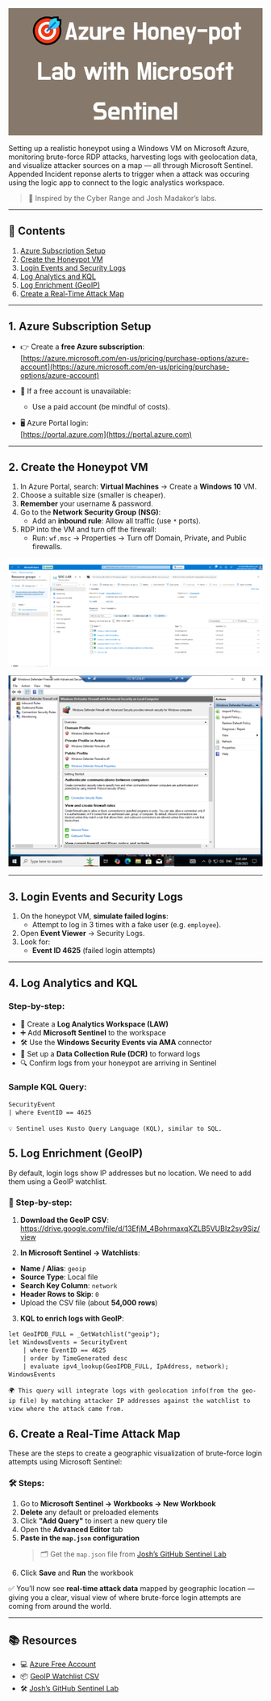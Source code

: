 
![](https://github.com/Sheynm1/Azure-Honeypot-Lab-with-Microsoft-Sentinel/blob/8fcf8800a4a977166ff68d2114e108eda6ad9a3f/%F0%9F%8E%AFAzure_Honey-pot_Lab_with_Microsoft_Sentinel.png)

Setting up a realistic honeypot using a Windows VM on Microsoft Azure, monitoring brute-force RDP attacks, harvesting logs with geolocation data, and visualize attacker sources on a map — all through Microsoft Sentinel. Appended Incident reponse alerts to trigger when a attack was occuring using the logic app to connect to the logic analystics workspace.

> 🔗 Inspired by the Cyber Range and Josh Madakor’s labs.

---

## 📌 Contents

1. [Azure Subscription Setup](#1-azure-subscription-setup)  
2. [Create the Honeypot VM](#2-create-the-honeypot-vm)  
3. [Login Events and Security Logs](#3-login-events-and-security-logs)  
4. [Log Analytics and KQL](#4-log-analytics-and-kql)  
5. [Log Enrichment (GeoIP)](#5-log-enrichment-geoip)  
6. [Create a Real-Time Attack Map](#6-create-a-real-time-attack-map)

---

## 1. Azure Subscription Setup

- 👉 Create a **free Azure subscription**:  
  [https://azure.microsoft.com/en-us/pricing/purchase-options/azure-account](https://azure.microsoft.com/en-us/pricing/purchase-options/azure-account)

- 🔁 If a free account is unavailable:
  - Use a paid account (be mindful of costs).
 

- 🖥️ Azure Portal login:  
  [https://portal.azure.com](https://portal.azure.com)

---

## 2. Create the Honeypot VM

1. In Azure Portal, search: **Virtual Machines** → Create a **Windows 10** VM.
2. Choose a suitable size (smaller is cheaper).
3. **Remember** your username & password.
4. Go to the **Network Security Group (NSG)**:
   - Add an **inbound rule**: Allow all traffic (use `*` ports).
5. RDP into the VM and turn off the firewall:
   - Run: `wf.msc` → Properties → Turn off Domain, Private, and Public firewalls.
  
![](https://github.com/Sheynm1/Azure-Honeypot-Lab-with-Microsoft-Sentinel/blob/40c545842c06daa2cecc17107b2e13eb6cf8d7ca/virtual%20machine%2C%20firewall%2C%20and%20ip.png)

![](https://github.com/Sheynm1/Azure-Honeypot-Lab-with-Microsoft-Sentinel/blob/53485e2c61ee039c98f3d5e9e889125c4d793567/Inside%20vm%20and%20disabling%20firewall.png)

---

## 3. Login Events and Security Logs

1. On the honeypot VM, **simulate failed logins**:
   - Attempt to log in 3 times with a fake user (e.g. `employee`).
2. Open **Event Viewer** → Security Logs.
3. Look for:
   - **Event ID 4625** (failed login attempts)

---

## 4. Log Analytics and KQL

### Step-by-step:

- 🔧 Create a **Log Analytics Workspace (LAW)**
- ➕ Add **Microsoft Sentinel** to the workspace
- 🛠️ Use the **Windows Security Events via AMA** connector
- 📌 Set up a **Data Collection Rule (DCR)** to forward logs
- 🔍 Confirm logs from your honeypot are arriving in Sentinel

### Sample KQL Query:
```
SecurityEvent
| where EventID == 4625

💡 Sentinel uses Kusto Query Language (KQL), similar to SQL. 
```

## 5. Log Enrichment (GeoIP)

By default, login logs show IP addresses but no location. We need to add them using a GeoIP watchlist.

### 🔽 Step-by-step:

1. **Download the GeoIP CSV**:
https://drive.google.com/file/d/13EfjM_4BohrmaxqXZLB5VUBIz2sv9Siz/view

2. **In Microsoft Sentinel → Watchlists**:
- **Name / Alias**: `geoip`
- **Source Type**: Local file
- **Search Key Column**: `network`
- **Header Rows to Skip**: `0`
- Upload the CSV file (about **54,000 rows**)

3. **KQL to enrich logs with GeoIP**:
```kql
let GeoIPDB_FULL = _GetWatchlist("geoip");
let WindowsEvents = SecurityEvent
    | where EventID == 4625
    | order by TimeGenerated desc
    | evaluate ipv4_lookup(GeoIPDB_FULL, IpAddress, network);
WindowsEvents

🌍 This query will integrate logs with geolocation info(from the geo-ip file) by matching attacker IP addresses against the watchlist to view where the attack came from.
```

## 6. Create a Real-Time Attack Map

These are the steps to create a geographic visualization of brute-force login attempts using Microsoft Sentinel:

### 🛠️ Steps:

1. Go to **Microsoft Sentinel → Workbooks → New Workbook**
2. **Delete** any default or preloaded elements
3. Click **"Add Query"** to insert a new query tile
4. Open the **Advanced Editor** tab
5. **Paste in the `map.json` configuration**  
   > 🗂️ Get the `map.json` file from [Josh’s GitHub Sentinel Lab](https://github.com/joshmadakor1/Sentinel-Lab)
6. Click **Save** and **Run** the workbook

✅ You’ll now see **real-time attack data** mapped by geographic location — giving you a clear, visual view of where brute-force login attempts are coming from around the world.

---

## 📚 Resources

- 💻 [Azure Free Account](https://azure.microsoft.com/en-us/pricing/purchase-options/azure-account)
- 📦 [GeoIP Watchlist CSV](https://raw.githubusercontent.com/joshmadakor1/lognpacific-public/refs/heads/main/misc/geoip-summarized.csv)
- 🛠️ [Josh’s GitHub Sentinel Lab](https://github.com/joshmadakor1/Sentinel-Lab)
